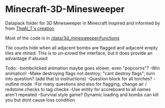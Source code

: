 # Minecraft-3D-Minesweeper
Datapack folder for 3D Minesweeper in Minecraft
Inspired and informed by from [TheAl_T's creation](https://www.planetminecraft.com/project/3d-minesweeper-in-minecraft-3298593/)

Most of the code is in [/data/3d_minesweeper/functions](/data/3d_minesweeper/functions)

Tile counts hide when all adjacent bombs are flagged and adjacent empty tiles are mined. This is to un-crowd the interface, but it does provide an advantage if abused

Todo:
-bombclicked animation maybe goes slower, even "popcorns"?
-Win animation!
-Make destroying flags not destroy; "cant destroy flags"; turn into question? (add that to instructions)
-Question block for all torches?
-outline mode
-For many questions and also for flagging, change air / redstone checks to tag checks
-Use entity for scoreboard to all names aren't repeated
-Survival style game? Dynamic loading and bombs can kill you but dont cause loss condition
